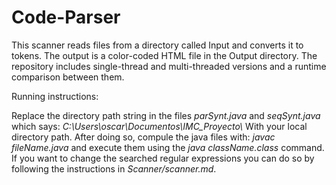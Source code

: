 # Code-Parser
This scanner reads files from a directory called Input and converts it to tokens. The output is a color-coded HTML file in the Output directory. The repository includes single-thread and multi-threaded versions and a runtime comparison between them.

Running instructions:

Replace the directory path string in the files *parSynt.java* and *seqSynt.java* which says:
*C:\\Users\\oscar\\Documentos\\IMC_Proyecto\\*
With your local directory path.
After doing so, compule the java files with: *javac fileName.java* and execute them using the *java className.class* command.
If you want to change the searched regular expressions you can do so by following the instructions in *Scanner/scanner.md*.
